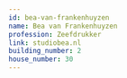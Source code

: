 ```yaml
---
id: bea-van-frankenhuyzen
name: Bea van Frankenhuyzen
profession: Zeefdrukker
link: studiobea.nl
building_number: 2
house_number: 30
---
```

